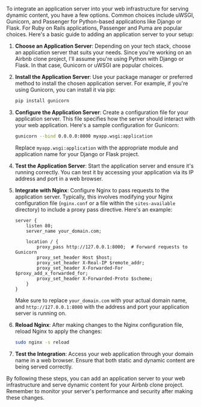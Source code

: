 To integrate an application server into your web infrastructure for serving dynamic content, you have a few options. Common choices include uWSGI, Gunicorn, and Passenger for Python-based applications like Django or Flask. For Ruby on Rails applications, Passenger and Puma are popular choices. Here's a basic guide to adding an application server to your setup:

1. **Choose an Application Server**: Depending on your tech stack, choose an application server that suits your needs. Since you're working on an Airbnb clone project, I'll assume you're using Python with Django or Flask. In that case, Gunicorn or uWSGI are popular choices.

2. **Install the Application Server**: Use your package manager or preferred method to install the chosen application server. For example, if you're using Gunicorn, you can install it via pip:

   ```bash
   pip install gunicorn
   ```

3. **Configure the Application Server**: Create a configuration file for your application server. This file specifies how the server should interact with your web application. Here's a sample configuration for Gunicorn:

   ```bash
   gunicorn --bind 0.0.0.0:8000 myapp.wsgi:application
   ```

   Replace `myapp.wsgi:application` with the appropriate module and application name for your Django or Flask project.

4. **Test the Application Server**: Start the application server and ensure it's running correctly. You can test it by accessing your application via its IP address and port in a web browser.

5. **Integrate with Nginx**: Configure Nginx to pass requests to the application server. Typically, this involves modifying your Nginx configuration file (`nginx.conf` or a file within the `sites-available` directory) to include a proxy pass directive. Here's an example:

   ```nginx
   server {
       listen 80;
       server_name your_domain.com;

       location / {
           proxy_pass http://127.0.0.1:8000;  # Forward requests to Gunicorn
           proxy_set_header Host $host;
           proxy_set_header X-Real-IP $remote_addr;
           proxy_set_header X-Forwarded-For $proxy_add_x_forwarded_for;
           proxy_set_header X-Forwarded-Proto $scheme;
       }
   }
   ```

   Make sure to replace `your_domain.com` with your actual domain name, and `http://127.0.0.1:8000` with the address and port your application server is running on.

6. **Reload Nginx**: After making changes to the Nginx configuration file, reload Nginx to apply the changes:

   ```bash
   sudo nginx -s reload
   ```

7. **Test the Integration**: Access your web application through your domain name in a web browser. Ensure that both static and dynamic content are being served correctly.

By following these steps, you can add an application server to your web infrastructure and serve dynamic content for your Airbnb clone project. Remember to monitor your server's performance and security after making these changes.
